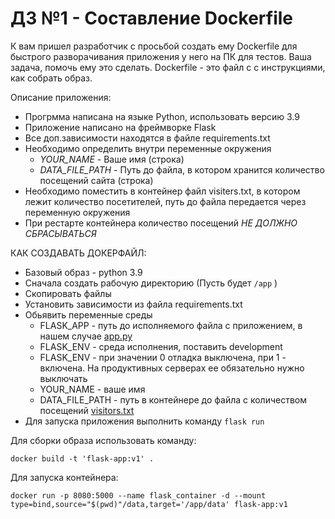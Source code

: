 # ДЗ №1 - Составление Dockerfile

К вам пришел разработчик с просьбой создать ему Dockerfile для быстрого
разворачивания приложения у него на ПК для тестов. Ваша задача, помочь ему
это сделать.  Dockerfile - это файл с с 
инструкциями, как собрать образ. 

Описание приложения: 
* Прогрмма написана на языке Python, использовать версию 3.9
* Приложение написано на фреймворке Flask
* Все доп.зависимости находятся в файле requirements.txt
* Необходимо определить внутри переменные окружения 
  * _YOUR_NAME_ - Ваше имя (строка)
  * _DATA_FILE_PATH_ - Путь до файла, в котором хранится количество посещений сайта (строка)
* Необходимо поместить в контейнер файл visiters.txt, в котором лежит количество посетителей, путь до файла передается через переменную окружения
* При рестарте контейнера количество посещений *НЕ ДОЛЖНО СБРАСЫВАТЬСЯ*

КАК СОЗДАВАТЬ ДОКЕРФАЙЛ:
* Базовый образ - python 3.9
* Сначала создать рабочую директорию (Пусть будет `/app` )
* Скопировать файлы
* Установить зависимости из файла requirements.txt
* Обьявить переменные среды 
  * FLASK_APP - путь до исполняемого файла с приложением, в нашем случае [app.py](app.py)
  * FLASK_ENV - среда исполнения, поставить development
  * FLASK_ENV - при значении 0 отладка выключена, при 1 - включена. На продуктивных серверах ее обязательно нужно выключать
  * YOUR_NAME - ваше имя
  * DATA_FILE_PATH - путь в контейнере до файла с количеством посещений [visitors.txt](data/visiters.txt)
* Для запуска приложения выполнить команду `flask run`

Для сборки образа использовать команду:
```shell
docker build -t 'flask-app:v1' .
```

Для запуска контейнера: 
```shell
docker run -p 8080:5000 --name flask_container -d --mount type=bind,source="$(pwd)"/data,target='/app/data' flask-app:v1
```
